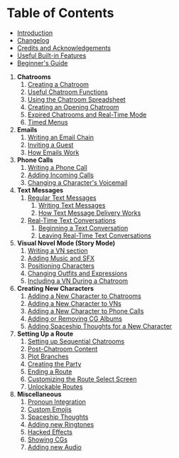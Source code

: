 # **Table of Contents**

* [Introduction](Home)
* [Changelog](Changelog.md)
* [Credits and Acknowledgements](Credits-and-Acknowledgements.md)
* [Useful Built-in Features](Useful-Built-in-Features.md)
* [Beginner's Guide](Beginner's-Guide.md)

1. **Chatrooms**
   1. [Creating a Chatroom](Creating-a-Chatroom.md)
   2. [Useful Chatroom Functions](Useful-Chatroom-Functions.md)
   3. [Using the Chatroom Spreadsheet](Using-the-Chatroom-Spreadsheet.md)
   4. [Creating an Opening Chatroom](Creating-an-Opening-Chatroom.md)
   5. [Expired Chatrooms and Real-Time Mode](Expired-Chatrooms-and-Real-Time-Mode.md)
   6. [Timed Menus](Timed-Menus.md)
2. **Emails**
   1. [Writing an Email Chain](Writing-an-Email-Chain.md)
   2. [Inviting a Guest](Inviting-a-Guest.md)
   3. [How Emails Work](How-Emails-Work.md)
3. **Phone Calls**
   1. [Writing a Phone Call](Writing-a-Phone-Call.md)
   2. [Adding Incoming Calls](Adding-Incoming-Calls.md)
   3. [Changing a Character's Voicemail](Changing-a-Character's-Voicemail.md)
4. **Text Messages**
   1. [Regular Text Messages](Regular-Text-Messages.md)
      1. [Writing Text Messages](Writing-Text-Messages.md)
      2. [How Text Message Delivery Works](How-Text-Message-Delivery-Works.md)
   2. [Real-Time Text Conversations](Real-Time-Text-Conversations.md)
      1. [Beginning a Text Conversation](Beginning-a-Text-Conversation.md)
      2. [Leaving Real-Time Text Conversations](Leaving-Real-Time-Text-Conversations.md)
5. **Visual Novel Mode (Story Mode)**
   1. [Writing a VN section](Writing-a-VN-Section.md)
   2. [Adding Music and SFX](Adding-Music-and-SFX.md)
   3. [Positioning Characters](Positioning-Characters.md)
   4. [Changing Outfits and Expressions](Changing-Outfits-and-Expressions.md)
   5. [Including a VN During a Chatroom](Including-a-VN-During-a-Chatroom.md)
6. **Creating New Characters**
   1. [Adding a New Character to Chatrooms](Adding-a-New-Character-to-Chatrooms.md)
   2. [Adding a New Character to VNs](Adding-a-New-Character-to-VNs.md)
   3. [Adding a New Character to Phone Calls](Adding-a-New-Character-to-Phone-Calls.md)
   4. [Adding or Removing CG Albums](Adding-or-Removing-CG-Albums.md)
   5. [Adding Spaceship Thoughts for a New Character](Adding-Spaceship-Thoughts-for-a-New-Character.md)
7. **Setting Up a Route**
   1. [Setting up Sequential Chatrooms](Setting-up-Sequential-Chatrooms.md)
   2. [Post-Chatroom Content](Post-Chatroom-Content.md)
   3. [Plot Branches](Plot-Branches.md)
   4. [Creating the Party](Creating-the-Party.md)
   5. [Ending a Route](Ending-a-Route.md)
   6. [Customizing the Route Select Screen](Customizing-the-Route-Select-Screen.md)
   7. [Unlockable Routes](Unlockable-Routes.md)
8. **Miscellaneous**
   1. [Pronoun Integration](Pronoun-Integration.md)
   2. [Custom Emojis](Custom-Emojis.md)
   3. [Spaceship Thoughts](Spaceship-Thoughts.md)
   4. [Adding new Ringtones](Adding-New-Ringtones.md)
   5. [Hacked Effects](Hacked-Effects.md)
   6. [Showing CGs](Showing-CGs.md)
   7. [Adding new Audio](Adding-new-Audio.md)
